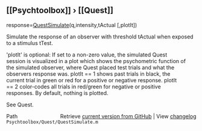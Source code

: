 ## [[Psychtoolbox]] &#8250; [[Quest]]

response=[QuestSimulate](QuestSimulate)(q,intensity,tActual [,plotIt])  
  
Simulate the response of an observer with threshold tActual when exposed  
to a stimulus tTest.  
  
'plotIt' is optional: If set to a non-zero value, the simulated Quest  
session is visualized in a plot which shows the psychometric function of  
the simulated observer, where Quest placed test trials and what the  
observers response was. plotIt == 1 shows past trials in black, the  
current trial in green or red for a positive or negative response. plotIt  
== 2 color-codes all trials in red/green for negative or positive  
responses. By default, nothing is plotted.  
  
See Quest.  




<div class="code_header" style="text-align:right;">
  <span style="float:left;">Path&nbsp;&nbsp;</span> <span class="counter">Retrieve <a href=
  "https://raw.github.com/Psychtoolbox-3/Psychtoolbox-3/beta/Psychtoolbox/Quest/QuestSimulate.m">current version from GitHub</a> | View <a href=
  "https://github.com/Psychtoolbox-3/Psychtoolbox-3/commits/beta/Psychtoolbox/Quest/QuestSimulate.m">changelog</a></span>
</div>
<div class="code">
  <code>Psychtoolbox/Quest/QuestSimulate.m</code>
</div>

